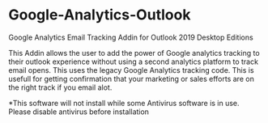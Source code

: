 # Google-Analytics-Outlook
Google Analytics Email Tracking Addin for Outlook 2019 Desktop Editions

This Addin allows the user to add the power of Google analytics tracking to their outlook experience without using a second analytics platform to track email opens. This uses the legacy Google Analytics tracking code. This is usefull for getting confirmation that your marketing or sales efforts are on the right track if you email alot.

*This software will not install while some Antivirus software is in use. Please disable antivirus before installation
